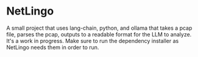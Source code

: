 # NetLingo
A small project that uses lang-chain, python, and ollama that takes a pcap file, parses the pcap, outputs to a readable format for the LLM to analyze. It's a work in progress.
Make sure to run the dependency installer as NetLingo needs them in order to run.
